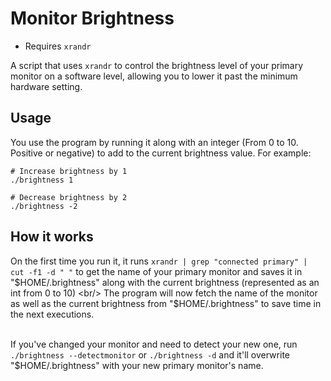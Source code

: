 # Monitor Brightness

- Requires `xrandr`

A script that uses `xrandr` to control the brightness level of your primary monitor on a software level, allowing you to lower it past the minimum hardware setting. <br/>

## Usage
You use the program by running it along with an integer (From 0 to 10. Positive or negative) to add to the current brightness value. For example:
```
# Increase brightness by 1
./brightness 1

# Decrease brightness by 2
./brightness -2
```

## How it works
On the first time you run it, it runs `xrandr | grep "connected primary" | cut -f1 -d " "` to get the name of your primary monitor and saves it in "$HOME/.brightness" along with the current brightness (represented as an int from 0 to 10) <br/>
The program will now fetch the name of the monitor as well as the current brightness from "$HOME/.brightness" to save time in the next executions.<br/><br/>

If you've changed your monitor and need to detect your new one, run `./brightness --detectmonitor` or `./brightness -d` and it'll overwrite "$HOME/.brightness" with your new primary monitor's name.
